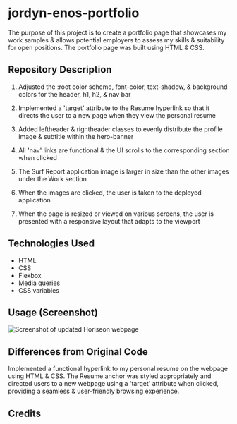 # jordyn-enos-portfolio

The purpose of this project is to create a portfolio page that showcases my work samples & allows potential employers to assess my skills & suitability for open positions. The portfolio page was built using HTML & CSS. 

## Repository Description

1. Adjusted the :root color scheme, font-color, text-shadow, & background colors for the header, h1, h2, & nav bar

2. Implemented a 'target' attribute to the Resume hyperlink so that it directs the user to a new page when they view the personal resume

3. Added leftheader & rightheader classes to evenly distribute the profile image & subtitle within the hero-banner

4. All 'nav' links are functional & the UI scrolls to the corresponding section when clicked

5. The Surf Report application image is larger in size than the other images under the Work section

6. When the images are clicked, the user is taken to the deployed application

7. When the page is resized or viewed on various screens, the user is presented with a responsive layout that adapts to the viewport


## Technologies Used

- HTML
- CSS
- Flexbox
- Media queries
- CSS variables


## Usage (Screenshot)

![Screenshot of updated Horiseon webpage](https://github.com/JordynEnos/code-refactor-horiseon/blob/main/Develop/assets/images/Horiseon-screenshot.png?raw=true)

## Differences from Original Code

Implemented a functional hyperlink to my personal resume on the webpage using HTML & CSS. The Resume anchor was styled appropriately and directed users to a new webpage using a 'target' attribute when clicked, providing a seamless & user-friendly browsing experience.

## Credits